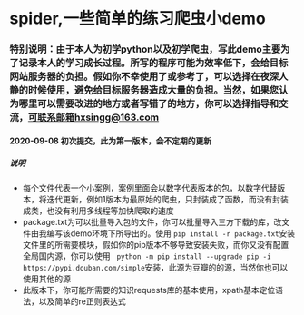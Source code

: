 # spider,一些简单的练习爬虫小demo

### 特别说明：由于本人为初学python以及初学爬虫，写此demo主要为了记录本人的学习成长过程。所写的程序可能为效率低下，会给目标网站服务器的负担。假如你不幸使用了或参考了，可以选择在夜深人静的时候使用，避免给目标服务器造成大量的负担。当然，如果您认为哪里可以需要改进的地方或者写错了的地方，你可以选择指导和交流，可联系邮箱hxsingg@163.com

#### 2020-09-08 初次提交，此为第一版本，会不定期的更新
##### 说明
- 每个文件代表一个小案例，案例里面会以数字代表版本的包，以数字代替版本，将迭代更新，例如1版本为最原始的爬虫，只封装成了函数，而没有封装成类，也没有利用多线程等加快爬取的速度
- package.txt为可以批量导入包的文件，你可以批量导入三方下载的库，改文件由我编写该demo环境下所导出的。使用 ``` pip install -r package.txt ```安装文件里的所需要模块，假如你的pip版本不够导致安装失败，而你又没有配置全局国内源，你可以使用 ``` python -m pip install --upgrade pip -i https://pypi.douban.com/simple```安装，此源为豆瓣的的源，当然你也可以使用其他的源
- 此版本下，你可能所需要的知识requests库的基本使用，xpath基本定位语法，以及简单的re正则表达式
